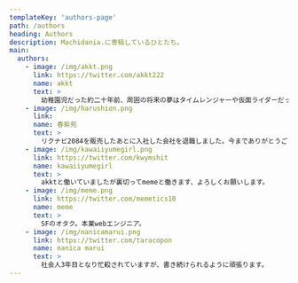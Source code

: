 ```yaml
---
templateKey: 'authors-page'
path: /authors
heading: Authors
description: Machidania.に寄稿しているひとたち。
main:
  authors:
    - image: /img/akkt.png
      link: https://twitter.com/akkt222
      name: akkt
      text: >
        幼稚園児だった約二十年前、周囲の将来の夢はタイムレンジャーや仮面ライダーだったのですが、自分の将来の夢はウサギでした。先日、地元の町田リス園でウサギを見て将来はウサギになりたいとの思いをより一層強くしました。
    - image: /img/harushion.png
      link:
      name: 春紫苑
      text: >
        リクナビ2084を販売したあとに入社した会社を退職しました。今までありがとうございました。お世話になりました。沢山の罵詈雑言と業界の闇をありがとう。それではここで一曲歌います。聞いてください。
    - image: /img/kawaiiyumegirl.png
      link: https://twitter.com/kwymshit
      name: kawaiiyumegirl
      text: >
        akktと働いていましたが裏切ってmemeと働きます、よろしくお願いします。
    - image: /img/meme.png
      link: https://twitter.com/memetics10
      name: meme
      text: >
        SFのオタク。本業webエンジニア。
    - image: /img/nanicamarui.png
      link: https://twitter.com/taracopon
      name: nanica marui
      text: >
        社会人3年目となり忙殺されていますが、書き続けられるように頑張ります。
---
```

